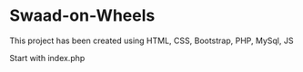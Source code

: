 # Swaad-on-Wheels
This project has been created using HTML, CSS, Bootstrap, PHP, MySql, JS

Start with index.php
